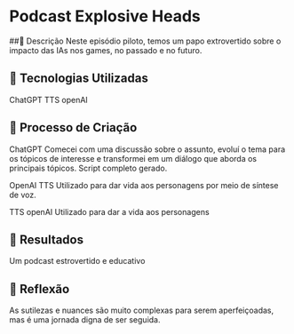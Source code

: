 # Podcast Explosive Heads 

##📒 Descrição
Neste episódio piloto, temos um papo extrovertido sobre o impacto das IAs nos games, no passado e no futuro.

## 🤖 Tecnologias Utilizadas
ChatGPT 
TTS openAI

## 🧐 Processo de Criação
ChatGPT
Comecei com uma discussão sobre o assunto, evoluí o tema para os tópicos de interesse e transformei em um diálogo que aborda os principais tópicos. Script completo gerado.

OpenAI TTS
Utilizado para dar vida aos personagens por meio de síntese de voz.

 TTS openAI
Utilizado para dar a vida aos personagens

## 🚀 Resultados
Um podcast estrovertido e educativo

## 💭 Reflexão
As sutilezas e nuances são muito complexas para serem aperfeiçoadas, mas é uma jornada digna de ser seguida.
